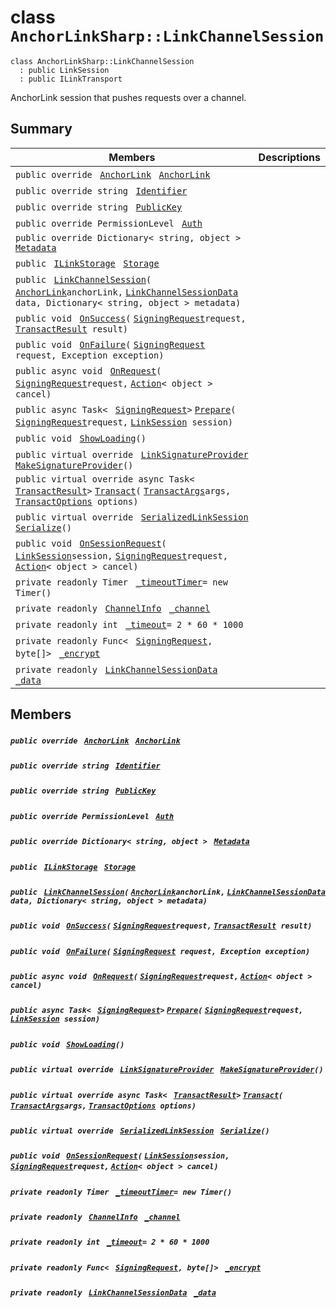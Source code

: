 # class `AnchorLinkSharp::LinkChannelSession` 

```
class AnchorLinkSharp::LinkChannelSession
  : public LinkSession
  : public ILinkTransport
```

AnchorLink session that pushes requests over a channel.

## Summary

 Members                                | Descriptions                                
----------------------------------------|---------------------------------------------
`public override ` [`AnchorLink`](AnchorLinkSharp--AnchorLink.md)` ` [`AnchorLink`](#class_anchor_link_sharp_1_1_link_channel_session_1a24b28f0dba3b13e8f4a0fdaaa43dc231) | 
`public override string ` [`Identifier`](#class_anchor_link_sharp_1_1_link_channel_session_1aa5310da6bb012937b796146745fc5ed0) | 
`public override string ` [`PublicKey`](#class_anchor_link_sharp_1_1_link_channel_session_1ac55c0d79f35bdf0aeb50116a70d7bf55) | 
`public override PermissionLevel ` [`Auth`](#class_anchor_link_sharp_1_1_link_channel_session_1a31159c68680d5628c3d9b5a17461e0c8) | 
`public override Dictionary< string, object > ` [`Metadata`](#class_anchor_link_sharp_1_1_link_channel_session_1a6019b38152dde21b18ba0a443e1a9343) | 
`public ` [`ILinkStorage`](AnchorLinkSharp.md)` ` [`Storage`](#class_anchor_link_sharp_1_1_link_channel_session_1a3198c2558a95eb66553955ab4b579438) | 
`public ` [`LinkChannelSession`](#class_anchor_link_sharp_1_1_link_channel_session_1a38b43400852a044907e80c9790f5a310)`(` [`AnchorLink`](AnchorLinkSharp--AnchorLink.md)` anchorLink, ` [`LinkChannelSessionData`](AnchorLinkSharp--LinkChannelSessionData.md)` data, Dictionary< string, object > metadata)` | 
`public void ` [`OnSuccess`](#class_anchor_link_sharp_1_1_link_channel_session_1ae42c87a32bf9bfaf937e577cecc1292a)`(` [`SigningRequest`](EosioSigningRequest--SigningRequest.md)` request, ` [`TransactResult`](AnchorLinkSharp--TransactResult.md)` result)` | 
`public void ` [`OnFailure`](#class_anchor_link_sharp_1_1_link_channel_session_1a2881a07d943ba812c2ec609b33efd401)`(` [`SigningRequest`](EosioSigningRequest--SigningRequest.md)` request, Exception exception)` | 
`public async void ` [`OnRequest`](#class_anchor_link_sharp_1_1_link_channel_session_1a2a447f06a5957b27add17fe4bd4992a1)`(` [`SigningRequest`](EosioSigningRequest--SigningRequest.md)` request, ` [`Action`](#_anchor_example_panel_8cs_1a24e91c56095a0673d92c6eac6e069a3c)`< object > cancel)` | 
`public async Task< ` [`SigningRequest`](EosioSigningRequest--SigningRequest.md)` > ` [`Prepare`](#class_anchor_link_sharp_1_1_link_channel_session_1a2ba24fa9a86412c68780ae3157322251)`(` [`SigningRequest`](EosioSigningRequest--SigningRequest.md)` request, ` [`LinkSession`](AnchorLinkSharp--LinkSession.md)` session)` | 
`public void ` [`ShowLoading`](#class_anchor_link_sharp_1_1_link_channel_session_1a832760a5318046c0e28d3c99f9a71fa7)`()` | 
`public virtual override ` [`LinkSignatureProvider`](AnchorLinkSharp--LinkSignatureProvider.md)` ` [`MakeSignatureProvider`](#class_anchor_link_sharp_1_1_link_channel_session_1a58701db8173ae17a7f6dc5d10b5a07f2)`()` | 
`public virtual override async Task< ` [`TransactResult`](AnchorLinkSharp--TransactResult.md)` > ` [`Transact`](#class_anchor_link_sharp_1_1_link_channel_session_1a397043797e66dbe522d629d3f6d9c03c)`(` [`TransactArgs`](AnchorLinkSharp--TransactArgs.md)` args, ` [`TransactOptions`](AnchorLinkSharp--TransactOptions.md)` options)` | 
`public virtual override ` [`SerializedLinkSession`](AnchorLinkSharp--SerializedLinkSession.md)` ` [`Serialize`](#class_anchor_link_sharp_1_1_link_channel_session_1ae1257a731a7a371b5ea948a9aec66ebb)`()` | 
`public void ` [`OnSessionRequest`](#class_anchor_link_sharp_1_1_link_channel_session_1ab43ebe78aa7d484d52f5d1f80e8a0e74)`(` [`LinkSession`](AnchorLinkSharp--LinkSession.md)` session, ` [`SigningRequest`](EosioSigningRequest--SigningRequest.md)` request, ` [`Action`](#_anchor_example_panel_8cs_1a24e91c56095a0673d92c6eac6e069a3c)`< object > cancel)` | 
`private readonly Timer ` [`_timeoutTimer`](#class_anchor_link_sharp_1_1_link_channel_session_1aec27ec5582d418e91eded422e6b1eb04)`= new Timer()` | 
`private readonly ` [`ChannelInfo`](AnchorLinkSharp--ChannelInfo.md)` ` [`_channel`](#class_anchor_link_sharp_1_1_link_channel_session_1a4731b265f658311f52f7b90cca76ef00) | 
`private readonly int ` [`_timeout`](#class_anchor_link_sharp_1_1_link_channel_session_1a454e8b462819b572e30ebeb9f6ddbce0)`= 2 * 60 * 1000` | 
`private readonly Func< ` [`SigningRequest`](EosioSigningRequest--SigningRequest.md)`, byte[]> ` [`_encrypt`](#class_anchor_link_sharp_1_1_link_channel_session_1a34cbdc20b84287001f83b076061bf397) | 
`private readonly ` [`LinkChannelSessionData`](AnchorLinkSharp--LinkChannelSessionData.md)` ` [`_data`](#class_anchor_link_sharp_1_1_link_channel_session_1a55660cf814d6e480e886295f85bea33c) | 

## Members

##### `public override ` [`AnchorLink`](AnchorLinkSharp--AnchorLink.md)` ` [`AnchorLink`](#class_anchor_link_sharp_1_1_link_channel_session_1a24b28f0dba3b13e8f4a0fdaaa43dc231) 

##### `public override string ` [`Identifier`](#class_anchor_link_sharp_1_1_link_channel_session_1aa5310da6bb012937b796146745fc5ed0) 

##### `public override string ` [`PublicKey`](#class_anchor_link_sharp_1_1_link_channel_session_1ac55c0d79f35bdf0aeb50116a70d7bf55) 

##### `public override PermissionLevel ` [`Auth`](#class_anchor_link_sharp_1_1_link_channel_session_1a31159c68680d5628c3d9b5a17461e0c8) 

##### `public override Dictionary< string, object > ` [`Metadata`](#class_anchor_link_sharp_1_1_link_channel_session_1a6019b38152dde21b18ba0a443e1a9343) 

##### `public ` [`ILinkStorage`](AnchorLinkSharp.md)` ` [`Storage`](#class_anchor_link_sharp_1_1_link_channel_session_1a3198c2558a95eb66553955ab4b579438) 

##### `public ` [`LinkChannelSession`](#class_anchor_link_sharp_1_1_link_channel_session_1a38b43400852a044907e80c9790f5a310)`(` [`AnchorLink`](AnchorLinkSharp--AnchorLink.md)` anchorLink, ` [`LinkChannelSessionData`](AnchorLinkSharp--LinkChannelSessionData.md)` data, Dictionary< string, object > metadata)` 

##### `public void ` [`OnSuccess`](#class_anchor_link_sharp_1_1_link_channel_session_1ae42c87a32bf9bfaf937e577cecc1292a)`(` [`SigningRequest`](EosioSigningRequest--SigningRequest.md)` request, ` [`TransactResult`](AnchorLinkSharp--TransactResult.md)` result)` 

##### `public void ` [`OnFailure`](#class_anchor_link_sharp_1_1_link_channel_session_1a2881a07d943ba812c2ec609b33efd401)`(` [`SigningRequest`](EosioSigningRequest--SigningRequest.md)` request, Exception exception)` 

##### `public async void ` [`OnRequest`](#class_anchor_link_sharp_1_1_link_channel_session_1a2a447f06a5957b27add17fe4bd4992a1)`(` [`SigningRequest`](EosioSigningRequest--SigningRequest.md)` request, ` [`Action`](#_anchor_example_panel_8cs_1a24e91c56095a0673d92c6eac6e069a3c)`< object > cancel)` 

##### `public async Task< ` [`SigningRequest`](EosioSigningRequest--SigningRequest.md)` > ` [`Prepare`](#class_anchor_link_sharp_1_1_link_channel_session_1a2ba24fa9a86412c68780ae3157322251)`(` [`SigningRequest`](EosioSigningRequest--SigningRequest.md)` request, ` [`LinkSession`](AnchorLinkSharp--LinkSession.md)` session)` 

##### `public void ` [`ShowLoading`](#class_anchor_link_sharp_1_1_link_channel_session_1a832760a5318046c0e28d3c99f9a71fa7)`()` 

##### `public virtual override ` [`LinkSignatureProvider`](AnchorLinkSharp--LinkSignatureProvider.md)` ` [`MakeSignatureProvider`](#class_anchor_link_sharp_1_1_link_channel_session_1a58701db8173ae17a7f6dc5d10b5a07f2)`()` 

##### `public virtual override async Task< ` [`TransactResult`](AnchorLinkSharp--TransactResult.md)` > ` [`Transact`](#class_anchor_link_sharp_1_1_link_channel_session_1a397043797e66dbe522d629d3f6d9c03c)`(` [`TransactArgs`](AnchorLinkSharp--TransactArgs.md)` args, ` [`TransactOptions`](AnchorLinkSharp--TransactOptions.md)` options)` 

##### `public virtual override ` [`SerializedLinkSession`](AnchorLinkSharp--SerializedLinkSession.md)` ` [`Serialize`](#class_anchor_link_sharp_1_1_link_channel_session_1ae1257a731a7a371b5ea948a9aec66ebb)`()` 

##### `public void ` [`OnSessionRequest`](#class_anchor_link_sharp_1_1_link_channel_session_1ab43ebe78aa7d484d52f5d1f80e8a0e74)`(` [`LinkSession`](AnchorLinkSharp--LinkSession.md)` session, ` [`SigningRequest`](EosioSigningRequest--SigningRequest.md)` request, ` [`Action`](#_anchor_example_panel_8cs_1a24e91c56095a0673d92c6eac6e069a3c)`< object > cancel)` 

##### `private readonly Timer ` [`_timeoutTimer`](#class_anchor_link_sharp_1_1_link_channel_session_1aec27ec5582d418e91eded422e6b1eb04)`= new Timer()` 

##### `private readonly ` [`ChannelInfo`](AnchorLinkSharp--ChannelInfo.md)` ` [`_channel`](#class_anchor_link_sharp_1_1_link_channel_session_1a4731b265f658311f52f7b90cca76ef00) 

##### `private readonly int ` [`_timeout`](#class_anchor_link_sharp_1_1_link_channel_session_1a454e8b462819b572e30ebeb9f6ddbce0)`= 2 * 60 * 1000` 

##### `private readonly Func< ` [`SigningRequest`](EosioSigningRequest--SigningRequest.md)`, byte[]> ` [`_encrypt`](#class_anchor_link_sharp_1_1_link_channel_session_1a34cbdc20b84287001f83b076061bf397) 

##### `private readonly ` [`LinkChannelSessionData`](AnchorLinkSharp--LinkChannelSessionData.md)` ` [`_data`](#class_anchor_link_sharp_1_1_link_channel_session_1a55660cf814d6e480e886295f85bea33c) 

